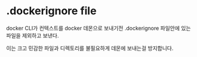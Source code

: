 # .dockerignore file



docker CLI가 컨텍스트를 docker 데몬으로 보내기전 .dockerignore 파일안에 있는 파일을 제외하고 보낸다.

이는 크고 민감한 파일과 디렉토리를 불필요하게 데몬에 보내는걸 방지합니다.